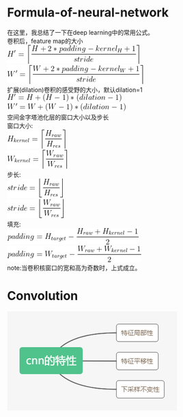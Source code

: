 # Formula-of-neural-network
在这里，我总结了一下在deep learning中的常用公式。  
卷积后，feature map的大小  
![image](formula_0.gif)  
![image](formula_1.gif)  
扩展(dilation)卷积的感受野的大小，默认dilation=1  
![image](formula_2.gif)  
![image](formula_3.gif)  
空间金字塔池化层的窗口大小以及步长  
窗口大小:  
![image](formula_4.gif)  
![image](formula_5.gif)  
步长:  
![image](formula_6.gif)  
![image](formula_7.gif)  
填充:  
![image](formula_8.gif)  
![image](formula_9.gif)  
note:当卷积核窗口的宽和高为奇数时，上式成立。  
# Convolution
![image](cnn的特性.png)  
